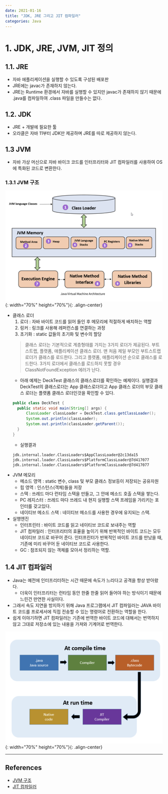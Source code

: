 ```yaml
---
date: 2021-01-16
title: "JDK, JRE 그리고 JIT 컴파일러"
categories: Java 
---
```


# 1. JDK, JRE, JVM, JIT 정의
## 1.1. JRE
* 자바 에플리케이션을 실행할 수 있도록 구성된 배포판
* JRE에는 javac가 존재하지 않는다.
* JRE는 Runtime 환경에서 자바를 실행할 수 있지만 javac가 존재하지 않기 때문에 .java를 컴파일하여 .class 파일을 만들수는 없다.

## 1.2. JDK
* JRE + 개발에 필요한 툴
* 오라클은 자바 11부터 JDK만 제공하며 JRE를 따로 제공하지 않는다.

## 1.3 JVM
* 자바 가상 머신으로 자바 바이크 코드를 인터프리터와 JIT 컴파일러를 사용하여 OS에 특화된 코드로 변환한다. 

### 1.3.1 JVM 구조
![JVM_STRUCTURE](/assets/images/2022-01-16-jdk-jre-jvm-jit_02.png){: width="70%" height="70%"}{: .align-center}
* 클래스 로더
  1. 로더 : 자바 바이트 코드를 읽어 들인 후 메모리에 적절하게 배치하는 역할
  2. 링커 : 링크를 사용해 레퍼런스를 연결하는 과정
  3. 초기화 : static 값들의 초기화 및 변수의 할당
  > 클래스 로더는 기본적으로 계층형태를 가지는 3가지 로더가 제공된다. 부트스트랩, 플랫폼, 애플리케이션 클래스 로더. 
  맨 처음 제일 부모인 부트스트랩 로더가 클래스를 로드한다. 그리고 플랫폼, 애플리케이션 순으로 클래스를 로드한다.
  3가지 로더에서 클래스를 로드하지 못할 경우 ClassNotFoundException 에러가 난다.
  * 아래 예제는 DeckTest 클래스의 클래스로더를 확인하는 예제이다. 실행결과 DeckTest의 클래스로더는 App 클래스로더이고
  App 클래스 로더의 부모 클래스 로더는 플랫폼 클래스 로더인것을 확인할 수 있다.
  ```java
  public class DeckTest {
    public static void main(String[] args) {
        ClassLoader classLoader = DeckTest.class.getClassLoader();
        System.out.println(classLoader);
        System.out.println(classLoader.getParent());
    }
  }
  ```
  * 실행결과
  ```
  jdk.internal.loader.ClassLoaders$AppClassLoader@2c13da15
  jdk.internal.loader.ClassLoaders$PlatformClassLoader@7d417077
  jdk.internal.loader.ClassLoaders$PlatformClassLoader@7d417077
  ```
* JVM 메모리
  * 메소드 영역 : static 변수, class 및 부모 클래스 정보등이 저장되는 공유자원
  * 힙 영역 : 인스턴스(객체)들을 저장
  * 스택 : 쓰레드 마다 런타임 스택을 만들고, 그 안에 메소드 호출 스택을 쌓는다. 
  * PC 레지스터 : 쓰레드 마다 쓰레드 내 현지 실행할 스택 프레임을 가리키는 포인터를 갖고있다.
  * 네이티브 메소드 스택 : 네이티브 메소드를 사용한 경우에 유지되는 스택.
* 실행엔진
  * 인터프린터 : 바이트 코드를 읽고 네이티브 코드로 보내주는 역할
  * JIT 컴파일러 : 인터프리터의 효율을 높이기 위해 반복적인 바이트 코드는 모두 네이티브 코드로 바꾸어 준다. 인터프린터가 반복적인 바이트 코드를 만났을 때,   
  기존에 미리 바꾸어 둔 네이티브 코드로 사용한다.
  * GC : 참조되지 않는 객체를 모아서 정리하는 역할.

## 1.4 JIT 컴파일러
* Java는 예전에 인터프리터하는 시간 때문에 속도가 느리다고 공격을 항상 받아왔다.
  * 더욱이 인터프리터는 런타임 동안 한줄 한줄 읽어 들어야 하는 방식이기 때문에 느린건 만연한 사실이다.
* 그래서 속도 지연을 방지하기 위해 Java 프로그램에서 JIT 컴파일러는 JAVA 바이트 코드를 프로세서에 직접 전송할 수 있는 명령어로 전환하는 역할을 한다.
* 쉽게 이야기하면 JIT 컴파일러는 기존에 번역한 바이트 코드에 대해서는 번역하지 않고 그대로 저장소에 있는 내용을 가져와 기계어로 번역한다.

![JIT](/assets/images/2022-01-16-jdk-jre-jvm-jit_01.png){: width="70%" height="70%"}{: .align-center}

***** 

## References
* [JVM 구조](<https://www.guru99.com/java-virtual-machine-jvm.html>)
* [JIT 컴파일러](<https://aboullaite.me/understanding-jit-compiler-just-in-time-compiler/>)